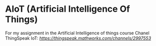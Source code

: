 # AIoT (Artificial Intelligence Of Things) 
For my assignment in the Artificial Intelligence of things course
Chanel ThingSpeak IoT: <i>https://thingspeak.mathworks.com/channels/2997553</i> 
